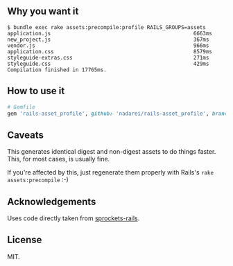 Why you want it
---------------

    $ bundle exec rake assets:precompile:profile RAILS_GROUPS=assets
    application.js                                              6663ms
    new_project.js                                              367ms
    vendor.js                                                   966ms
    application.css                                             8579ms
    styleguide-extras.css                                       271ms
    styleguide.css                                              429ms
    Compilation finished in 17765ms.

How to use it
-------------

``` ruby
# Gemfile
gem 'rails-asset_profile', github: 'nadarei/rails-asset_profile', branch: 'master'
```

Caveats
-------

This generates identical digest and non-digest assets to do things faster.
This, for most cases, is usually fine.

If you're affected by this, just regenerate them properly with Rails's `rake
assets:precompile` :-)

Acknowledgements
----------------

Uses code directly taken from [sprockets-rails].

[sprockets-rails]: https://github.com/rails/sprockets-rails

License
-------

MIT.
